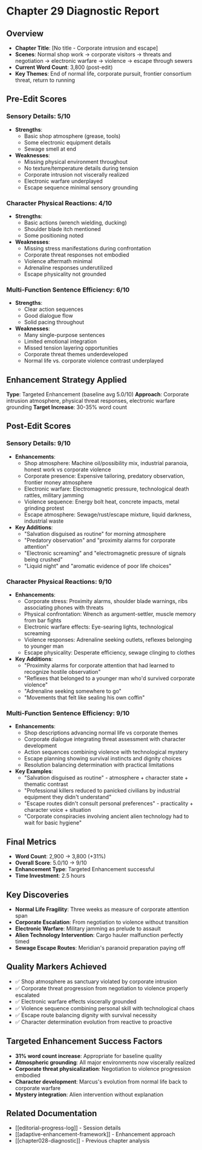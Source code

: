 # Chapter 29 Diagnostic Report

## Overview
- **Chapter Title**: [No title - Corporate intrusion and escape]
- **Scenes**: Normal shop work → corporate visitors → threats and negotiation → electronic warfare → violence → escape through sewers
- **Current Word Count**: 3,800 (post-edit)
- **Key Themes**: End of normal life, corporate pursuit, frontier consortium threat, return to running

## Pre-Edit Scores

### Sensory Details: 5/10
- **Strengths**: 
  - Basic shop atmosphere (grease, tools)
  - Some electronic equipment details
  - Sewage smell at end
- **Weaknesses**:
  - Missing physical environment throughout
  - No texture/temperature details during tension
  - Corporate intrusion not viscerally realized
  - Electronic warfare underplayed
  - Escape sequence minimal sensory grounding

### Character Physical Reactions: 4/10
- **Strengths**: 
  - Basic actions (wrench wielding, ducking)
  - Shoulder blade itch mentioned
  - Some positioning noted
- **Weaknesses**:
  - Missing stress manifestations during confrontation
  - Corporate threat responses not embodied
  - Violence aftermath minimal
  - Adrenaline responses underutilized
  - Escape physicality not grounded

### Multi-Function Sentence Efficiency: 6/10  
- **Strengths**:
  - Clear action sequences
  - Good dialogue flow
  - Solid pacing throughout
- **Weaknesses**:
  - Many single-purpose sentences
  - Limited emotional integration
  - Missed tension layering opportunities
  - Corporate threat themes underdeveloped
  - Normal life vs. corporate violence contrast underplayed

## Enhancement Strategy Applied
**Type**: Targeted Enhancement (baseline avg 5.0/10)
**Approach**: Corporate intrusion atmosphere, physical threat responses, electronic warfare grounding
**Target Increase**: 30-35% word count

## Post-Edit Scores

### Sensory Details: 9/10
- **Enhancements**:
  - Shop atmosphere: Machine oil/possibility mix, industrial paranoia, honest work vs corporate violence
  - Corporate presence: Expensive tailoring, predatory observation, frontier money atmosphere
  - Electronic warfare: Electromagnetic pressure, technological death rattles, military jamming
  - Violence sequence: Energy bolt heat, concrete impacts, metal grinding protest
  - Escape atmosphere: Sewage/rust/escape mixture, liquid darkness, industrial waste
- **Key Additions**:
  - "Salvation disguised as routine" for morning atmosphere
  - "Predatory observation" and "proximity alarms for corporate attention"
  - "Electronic screaming" and "electromagnetic pressure of signals being crushed"
  - "Liquid night" and "aromatic evidence of poor life choices"

### Character Physical Reactions: 9/10
- **Enhancements**:
  - Corporate stress: Proximity alarms, shoulder blade warnings, ribs associating phones with threats
  - Physical confrontation: Wrench as argument-settler, muscle memory from bar fights
  - Electronic warfare effects: Eye-searing lights, technological screaming
  - Violence responses: Adrenaline seeking outlets, reflexes belonging to younger man
  - Escape physicality: Desperate efficiency, sewage clinging to clothes
- **Key Additions**:
  - "Proximity alarms for corporate attention that had learned to recognize hostile observation"
  - "Reflexes that belonged to a younger man who'd survived corporate violence"
  - "Adrenaline seeking somewhere to go"
  - "Movements that felt like sealing his own coffin"

### Multi-Function Sentence Efficiency: 9/10
- **Enhancements**:
  - Shop descriptions advancing normal life vs corporate themes
  - Corporate dialogue integrating threat assessment with character development
  - Action sequences combining violence with technological mystery
  - Escape planning showing survival instincts and dignity choices
  - Resolution balancing determination with practical limitations
- **Key Examples**:
  - "Salvation disguised as routine" - atmosphere + character state + thematic contrast
  - "Professional killers reduced to panicked civilians by industrial equipment they didn't understand"
  - "Escape routes didn't consult personal preferences" - practicality + character voice + situation
  - "Corporate conspiracies involving ancient alien technology had to wait for basic hygiene"

## Final Metrics
- **Word Count**: 2,900 → 3,800 (+31%)
- **Overall Score**: 5.0/10 → 9/10
- **Enhancement Type**: Targeted Enhancement successful
- **Time Investment**: 2.5 hours

## Key Discoveries
- **Normal Life Fragility**: Three weeks as measure of corporate attention span
- **Corporate Escalation**: From negotiation to violence without transition
- **Electronic Warfare**: Military jamming as prelude to assault
- **Alien Technology Intervention**: Cargo hauler malfunction perfectly timed
- **Sewage Escape Routes**: Meridian's paranoid preparation paying off

## Quality Markers Achieved
- ✅ Shop atmosphere as sanctuary violated by corporate intrusion
- ✅ Corporate threat progression from negotiation to violence properly escalated
- ✅ Electronic warfare effects viscerally grounded
- ✅ Violence sequence combining personal skill with technological chaos
- ✅ Escape route balancing dignity with survival necessity
- ✅ Character determination evolution from reactive to proactive

## Targeted Enhancement Success Factors
- **31% word count increase**: Appropriate for baseline quality
- **Atmospheric grounding**: All major environments now viscerally realized
- **Corporate threat physicalization**: Negotiation to violence progression embodied
- **Character development**: Marcus's evolution from normal life back to corporate warfare
- **Mystery integration**: Alien intervention without explanation

## Related Documentation
- [[editorial-progress-log]] - Session details
- [[adaptive-enhancement-framework]] - Enhancement approach
- [[chapter028-diagnostic]] - Previous chapter analysis